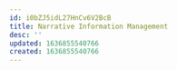 ```yaml
---
id: i0bZJ5idL27HnCv6V2BcB
title: Narrative Information Management
desc: ''
updated: 1636855540766
created: 1636855540766
---
```


